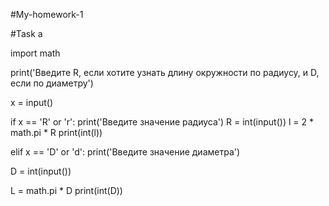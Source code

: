 #My-homework-1

#Task a

import math

print('Введите R, если хотите узнать длину окружности по радиусу, и D, если по диаметру')

x = input()

if x == 'R' or 'r':
  print('Введите значение радиуса')
  R = int(input())
  l = 2 * math.pi * R
  print(int(l))

elif x == 'D' or 'd': 
  print('Введите значение диаметра')
  
  D = int(input())
  
  L = math.pi * D
  print(int(D))
